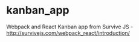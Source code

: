# kanban_app
Webpack and React Kanban app from Survive JS - http://survivejs.com/webpack_react/introduction/
